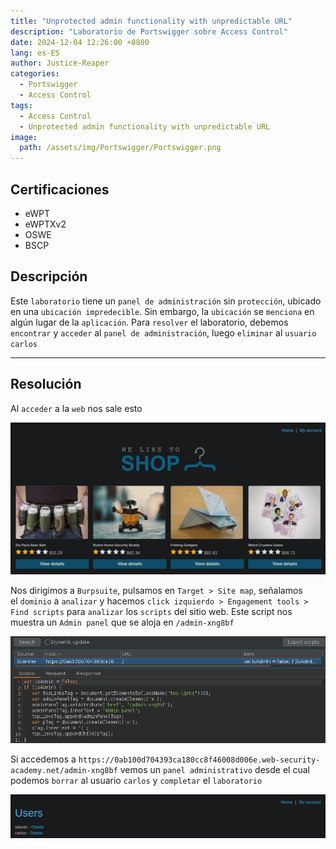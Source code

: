 ```yaml
---
title: "Unprotected admin functionality with unpredictable URL"
description: "Laboratorio de Portswigger sobre Access Control"
date: 2024-12-04 12:26:00 +0800
lang: es-ES
author: Justice-Reaper
categories:
  - Portswigger
  - Access Control
tags:
  - Access Control
  - Unprotected admin functionality with unpredictable URL
image:
  path: /assets/img/Portswigger/Portswigger.png
---
```


## Certificaciones

- eWPT
- eWPTXv2
- OSWE
- BSCP
  
## Descripción

Este `laboratorio` tiene un `panel de administración` sin `protección`, ubicado en una `ubicación impredecible`. Sin embargo, la `ubicación` se `menciona` en algún lugar de la `aplicación`. Para `resolver` el laboratorio, debemos `encontrar` y `acceder` al `panel de administración`, luego `eliminar` al `usuario carlos`

---

## Resolución

Al `acceder` a la `web` nos sale esto

![](/assets/img/Access-Control-Lab-2/image_1.png)

Nos dirigimos a `Burpsuite`, pulsamos en `Target > Site map`, señalamos el `dominio` a `analizar` y hacemos `click izquierdo > Engagement tools > Find scripts` para `analizar` los `scripts` del sitio web. Este script nos muestra un `Admin panel` que se aloja en `/admin-xng8bf`

![](/assets/img/Access-Control-Lab-2/image_2.png)

Si accedemos a `https://0ab100d704393ca180cc8f46008d006e.web-security-academy.net/admin-xng8bf` vemos un `panel administrativo` desde el cual podemos `borrar` al usuario `carlos` y `completar` el `laboratorio`

![](/assets/img/Access-Control-Lab-2/image_3.png)
